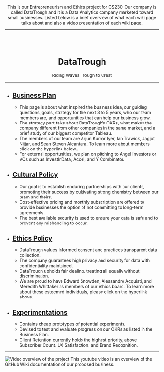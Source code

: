 <p align="center"> This is our Entrepreneurism and Ethics project for CS230. Our company is called DataTrough and it is a Data Analytics company marketed toward small businesses. Listed below is a brief overview of what each wiki page talks about and also a video presentation of each wiki page. </p>

********************************

<br><br>

<h1 align="center">DataTrough</h1>

<p align="center"> Riding Waves Trough to Crest </p>

********************************
<ul>
<li><h2><a href="https://github.com/IanTrawick/Group-8-Project/wiki/Business-Plan"> Business Plan </a></h2></li>
	<ul>
	<li>This page is about what inspired the business idea, our guiding questions, goals, strategy for the next 3 to 5 years, who our team members are, and opportunities that can help our business grow.</li>    
	<li>The strategy part talks about DataTrough’s OKRs, what makes the company different from other companies in the same market, and a brief study of our biggest competitor Tableau.</li>
	<li>The members of our team are Arjun Kumar Iyer, Ian Trawick, Jagjot Nijjar, and Sean Steven Alcantara. To learn more about members click on the hyperlink below..</li>
	<li>For external opportunities, we plan on pitching to Angel Investors or VCs such as InvestInData, Accel, and Y Combinator.</li>
	</ul>
	
<li><h2><a href="https://github.com/IanTrawick/Group-8-Project/wiki/Cultural-Policy"> Cultural Policy </a></h2></li>
	<ul>
	<li>Our goal is to establish enduring partnerships with our clients, promoting their success by cultivating strong chemistry between our team and theirs.</li>
	<li>Cost-effective pricing and monthly subscription are offered to provide businesses the option of not committing to long-term agreements.</li>    
	<li>The best available security is used to ensure your data is safe and to prevent any mishandling to occur.</li>
	</ul>
    
<li><h2><a href="https://github.com/IanTrawick/Group-8-Project/wiki/Ethics-Policy"> Ethics Policy </a></h2></li>
	<ul>
	<li>DataTrough values informed consent and practices transparent data collection.</li>    
	<li>The company guarantees high privacy and security for data with confidentiality maintained.</li>
	<li>DataTrough upholds fair dealing, treating all equally without discrimination.</li>
	<li>We are proud to have Edward Snowden, Alessandro Acquisti, and Meredith Whittaker as members of our ethics board. To learn more about these esteemed individuals, please click on the hyperlink above.</li>
	</ul>

<li><h2><a href="https://github.com/IanTrawick/Group-8-Project/wiki/Experimentations"> Experimentations </a></h2></li>
	<ul>
	<li>Contains cheap prototypes of potential experiments.</li>    
	<li>Devised to test and evaluate progress on our OKRs as listed in the Business Plan.</li>
	<li>Client Retention currently holds the highest priority, above Subscriber Count, UX Satisfaction, and Brand Recognition.</li>
	</ul>
    
</ul>

********************************

<img src="" alt="Video overview of the project">
This youtube video is an overview of the GitHub Wiki documentation of our proposed business.
